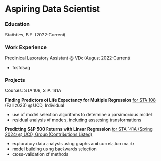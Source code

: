 # Aspiring Data Scientist

### Education
Statistics, B.S. (2022-Current) 

### Work Experience 
Preclinical Laboratory Assistant @ VDx (August 2022-Current)
- fdsfdsag

### Projects
Courses: STA 108, STA 141A

**Finding Predictors of Life Expectancy for Multiple Regression**
[for STA 108 (Fall 2023) @ UCD, Individual](https://github.com/tifftra9/projects/blob/main/STA-108-Finding-Predictors-of-Life-Expectancy-for-Multiple-Regression.pdf)
- use of model selection algorithms to determine a parsimonious model
- residual analysis of models, including asssesing transformations

**Predicting S&P 500 Returns with Linear Regression**
[for STA 141A (Spring 2024) @ UCD, Group (Contributions Listed)](https://github.com/tifftra9/projects/blob/main/STA-141A-Predicting-S%26P-500-Returns-with-Linear-Regression.pdf)
- exploratory data analysis using graphs and correlation matrix
- model building using backwards selection
- cross-validation of methods
